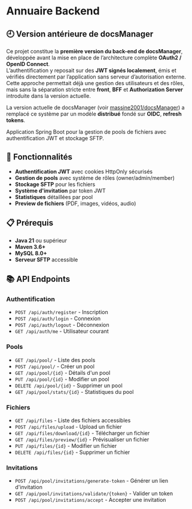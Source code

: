 # Annuaire Backend

## 🕘 Version antérieure de docsManager

Ce projet constitue la **première version du back-end de docsManager**, développée avant la mise en place de l’architecture complète **OAuth2 / OpenID Connect**.  
L’authentification y reposait sur des **JWT signés localement**, émis et vérifiés directement par l’application sans serveur d’autorisation externe.  
Cette approche permettait déjà une gestion des utilisateurs et des rôles, mais sans la séparation stricte entre **front**, **BFF** et **Authorization Server** introduite dans la version actuelle.  

La version actuelle de docsManager (voir [massine2001/docsManager](https://github.com/massine2001/docsManager)) a remplacé ce système par un modèle **distribué** fondé sur **OIDC**, **refresh tokens**.

Application Spring Boot pour la gestion de pools de fichiers avec authentification JWT et stockage SFTP.

## 🚀 Fonctionnalités

- **Authentification JWT** avec cookies HttpOnly sécurisés
- **Gestion de pools** avec système de rôles (owner/admin/member)
- **Stockage SFTP** pour les fichiers
- **Système d'invitation** par token JWT
- **Statistiques** détaillées par pool
- **Preview de fichiers** (PDF, images, vidéos, audio)

## 📋 Prérequis

- **Java 21** ou supérieur
- **Maven 3.6+**
- **MySQL 8.0+**
- **Serveur SFTP** accessible


## 📚 API Endpoints

### Authentification
- `POST /api/auth/register` - Inscription
- `POST /api/auth/login` - Connexion
- `POST /api/auth/logout` - Déconnexion
- `GET /api/auth/me` - Utilisateur courant

### Pools
- `GET /api/pool/` - Liste des pools
- `POST /api/pool/` - Créer un pool
- `GET /api/pool/{id}` - Détails d'un pool
- `PUT /api/pool/{id}` - Modifier un pool
- `DELETE /api/pool/{id}` - Supprimer un pool
- `GET /api/pool/stats/{id}` - Statistiques du pool

### Fichiers
- `GET /api/files` - Liste des fichiers accessibles
- `POST /api/files/upload` - Upload un fichier
- `GET /api/files/download/{id}` - Télécharger un fichier
- `GET /api/files/preview/{id}` - Prévisualiser un fichier
- `PUT /api/files/{id}` - Modifier un fichier
- `DELETE /api/files/{id}` - Supprimer un fichier

### Invitations
- `POST /api/pool/invitations/generate-token` - Générer un lien d'invitation
- `GET /api/pool/invitations/validate/{token}` - Valider un token
- `POST /api/pool/invitations/accept` - Accepter une invitation
